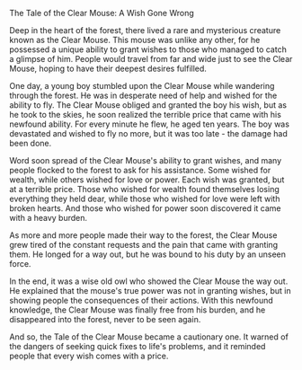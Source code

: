 The Tale of the Clear Mouse: A Wish Gone Wrong

Deep in the heart of the forest, there lived a rare and mysterious creature known as the Clear Mouse. This mouse was unlike any other, for he possessed a unique ability to grant wishes to those who managed to catch a glimpse of him. People would travel from far and wide just to see the Clear Mouse, hoping to have their deepest desires fulfilled.

One day, a young boy stumbled upon the Clear Mouse while wandering through the forest. He was in desperate need of help and wished for the ability to fly. The Clear Mouse obliged and granted the boy his wish, but as he took to the skies, he soon realized the terrible price that came with his newfound ability. For every minute he flew, he aged ten years. The boy was devastated and wished to fly no more, but it was too late - the damage had been done.

Word soon spread of the Clear Mouse's ability to grant wishes, and many people flocked to the forest to ask for his assistance. Some wished for wealth, while others wished for love or power. Each wish was granted, but at a terrible price. Those who wished for wealth found themselves losing everything they held dear, while those who wished for love were left with broken hearts. And those who wished for power soon discovered it came with a heavy burden.

As more and more people made their way to the forest, the Clear Mouse grew tired of the constant requests and the pain that came with granting them. He longed for a way out, but he was bound to his duty by an unseen force.

In the end, it was a wise old owl who showed the Clear Mouse the way out. He explained that the mouse's true power was not in granting wishes, but in showing people the consequences of their actions. With this newfound knowledge, the Clear Mouse was finally free from his burden, and he disappeared into the forest, never to be seen again.

And so, the Tale of the Clear Mouse became a cautionary one. It warned of the dangers of seeking quick fixes to life's problems, and it reminded people that every wish comes with a price.